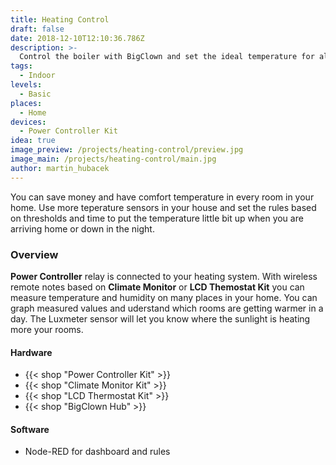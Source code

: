 ```yaml
---
title: Heating Control
draft: false
date: 2018-12-10T12:10:36.786Z
description: >-
  Control the boiler with BigClown and set the ideal temperature for all your rooms and your utility bills.
tags:
  - Indoor
levels:
  - Basic
places:
  - Home
devices:
  - Power Controller Kit
idea: true
image_preview: /projects/heating-control/preview.jpg
image_main: /projects/heating-control/main.jpg
author: martin_hubacek
---
```


You can save money and have comfort temperature in every room in your home. Use more teperature sensors in your house and set the rules based on thresholds and time to put the temperature little bit up when you are arriving home or down in the night.

### Overview

**Power Controller** relay is connected to your heating system. With wireless remote notes based on **Climate Monitor** or **LCD Themostat Kit** you can measure temperature and humidity on many places in your home. You can graph measured values and uderstand which rooms are getting warmer in a day. The Luxmeter sensor will let you know where the sunlight is heating more your rooms.

#### Hardware

* {{< shop "Power Controller Kit" >}}
* {{< shop "Climate Monitor Kit" >}}
* {{< shop "LCD Thermostat Kit" >}}
* {{< shop "BigClown Hub" >}}

#### Software

* Node-RED for dashboard and rules
